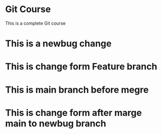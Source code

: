 # Git Course
This is a complete Git course

# This is a newbug change
# This is change form Feature branch
# This is main branch before megre
# This is change form after marge main to newbug branch

